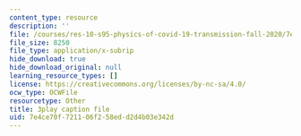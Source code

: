 ```yaml
---
content_type: resource
description: ''
file: /courses/res-10-s95-physics-of-covid-19-transmission-fall-2020/7e4ce70f721106f258edd2d4b03e342d_peZLMv1Qk8A.srt
file_size: 8250
file_type: application/x-subrip
hide_download: true
hide_download_original: null
learning_resource_types: []
license: https://creativecommons.org/licenses/by-nc-sa/4.0/
ocw_type: OCWFile
resourcetype: Other
title: 3play caption file
uid: 7e4ce70f-7211-06f2-58ed-d2d4b03e342d
---
```

